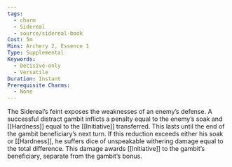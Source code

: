 ```yaml
---
tags:
  - charm
  - Sidereal
  - source/sidereal-book
Cost: 5m
Mins: Archery 2, Essence 1
Type: Supplemental
Keywords:
  - Decisive-only
  - Versatile
Duration: Instant
Prerequisite Charms:
  - None
---
```

The Sidereal’s feint exposes the weaknesses of an enemy’s defense. A successful distract gambit inflicts a penalty equal to the enemy’s soak and [[Hardness]] equal to the [[Initiative]] transferred. This lasts until the end of the gambit beneficiary’s next turn. If this reduction exceeds either his soak or [[Hardness]], he suffers dice of unspeakable withering damage equal to the total difference. This damage awards [[Initiative]] to the gambit’s beneficiary, separate from the gambit’s bonus.
